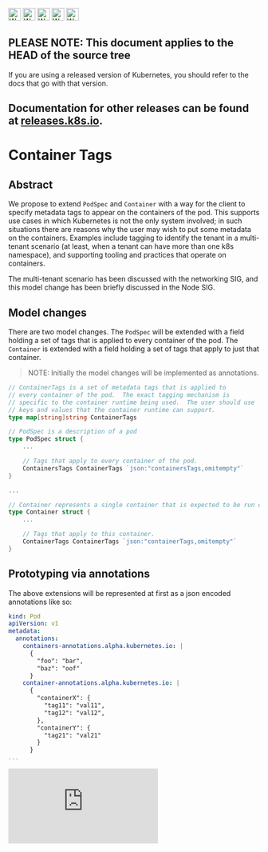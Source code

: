 <!-- BEGIN MUNGE: UNVERSIONED_WARNING -->

<!-- BEGIN STRIP_FOR_RELEASE -->

<img src="http://kubernetes.io/img/warning.png" alt="WARNING"
     width="25" height="25">
<img src="http://kubernetes.io/img/warning.png" alt="WARNING"
     width="25" height="25">
<img src="http://kubernetes.io/img/warning.png" alt="WARNING"
     width="25" height="25">
<img src="http://kubernetes.io/img/warning.png" alt="WARNING"
     width="25" height="25">
<img src="http://kubernetes.io/img/warning.png" alt="WARNING"
     width="25" height="25">

<h2>PLEASE NOTE: This document applies to the HEAD of the source tree</h2>

If you are using a released version of Kubernetes, you should
refer to the docs that go with that version.

Documentation for other releases can be found at
[releases.k8s.io](http://releases.k8s.io).
</strong>
--

<!-- END STRIP_FOR_RELEASE -->

<!-- END MUNGE: UNVERSIONED_WARNING -->

# Container Tags

## Abstract

We propose to extend `PodSpec` and `Container` with a way for the
client to specify metadata tags to appear on the containers of the
pod.  This supports use cases in which Kubernetes is not the only
system involved; in such situations there are reasons why the user may
wish to put some metadata on the containers.  Examples include tagging
to identify the tenant in a multi-tenant scenario (at least, when a
tenant can have more than one k8s namespace), and supporting tooling
and practices that operate on containers.

The multi-tenant scenario has been discussed with the networking SIG,
and this model change has been briefly discussed in the Node SIG.

## Model changes

There are two model changes.  The `PodSpec` will be extended with a
field holding a set of tags that is applied to every container of the
pod.  The `Container` is extended with a field holding a set of tags
that apply to just that container.
>NOTE: Initially the model changes will be implemented as annotations.

```go
// ContainerTags is a set of metadata tags that is applied to
// every container of the pod.  The exact tagging mechanism is
// specific to the container runtime being used.  The user should use
// keys and values that the container runtime can support.
type map[string]string ContainerTags

// PodSpec is a description of a pod
type PodSpec struct {
	...

	// Tags that apply to every container of the pod.
	ContainersTags ContainerTags `json:"containersTags,omitempty"` 
}

...

// Container represents a single container that is expected to be run on the host.
type Container struct {
	...

	// Tags that apply to this container.
	ContainerTags ContainerTags `json:"containerTags,omitempty"` 
}
```

## Prototyping via annotations

The above extensions will be represented at first as a json encoded annotations like so:


```yaml
kind: Pod
apiVersion: v1
metadata:
  annotations:
    containers-annotations.alpha.kubernetes.io: |
      {
        "foo": "bar",
        "baz": "oof"
      }
    container-annotations.alpha.kubernetes.io: |
      {
        "containerX": {
          "tag11": "val11",
          "tag12": "val12",
        },
        "containerY": {
          "tag21": "val21"
        }
      }
...
```

<!-- BEGIN MUNGE: GENERATED_ANALYTICS -->
[![Analytics](https://kubernetes-site.appspot.com/UA-36037335-10/GitHub/docs/proposals/container-tags.md?pixel)]()
<!-- END MUNGE: GENERATED_ANALYTICS -->
